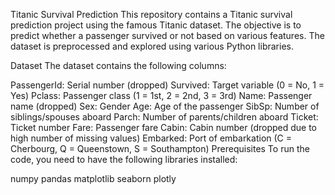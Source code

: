 Titanic Survival Prediction
This repository contains a Titanic survival prediction project using the famous Titanic dataset. The objective is to predict whether a passenger survived or not based on various features. The dataset is preprocessed and explored using various Python libraries.

Dataset
The dataset contains the following columns:

PassengerId: Serial number (dropped)
Survived: Target variable (0 = No, 1 = Yes)
Pclass: Passenger class (1 = 1st, 2 = 2nd, 3 = 3rd)
Name: Passenger name (dropped)
Sex: Gender
Age: Age of the passenger
SibSp: Number of siblings/spouses aboard
Parch: Number of parents/children aboard
Ticket: Ticket number
Fare: Passenger fare
Cabin: Cabin number (dropped due to high number of missing values)
Embarked: Port of embarkation (C = Cherbourg, Q = Queenstown, S = Southampton)
Prerequisites
To run the code, you need to have the following libraries installed:

numpy
pandas
matplotlib
seaborn
plotly
